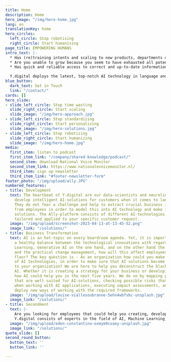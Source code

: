 ```yaml
---
title: Home
description: Home
hero_image: "/img/hero-home.jpg"
lang: en
translationKey: home
hero_circles:
  left_circle: Stop robotising
  right_circle: Start humanising
page_title: EMPOWERING HUMANS
intro_text: |-
  * Has (re)training intents and scaling to new products, departments or brands become a problem?
  * Are you unable to grow because you seem to have exhausted all potential of the current RPA technology?
  * Has quick and reliable access to correct and up-to-date information in your systems – such as your knowledge base, Sharepoint, intranet, your CRM and the website – become an issue?

  Y.digital deploys the latest, top-notch AI technology in language and cognition to support organizations, and their customers and employees. We believe technology should be complementary to the tasks a user - customer or employee - performs. The Ally platform includes a comprehensive toolkit of proven technologies in language understanding and AI, including NLP, NLU, semantic search, knowledge graphs, OCR/ICR and LLMs. These technologies all support the possibility to  model your (internal) business information to instantly offer the right knowledge just when you need it.
blue_button:
  dark_text: Get in Touch
  link: "/contact/"
cards: []
hero_slide:
- slide_left_circle: Stop time wasting
  slide_right_circle: Start scaling
  slide_image: "/img/hero-approach.jpg"
- slide_left_circle: Stop standardizing
  slide_right_circle: Start personalizing
  slide_image: "/img/hero-solutions.jpg"
- slide_left_circle: Stop robotizing
  slide_right_circle: Start humanizing
  slide_image: "/img/hero-home.jpg"
media:
  first_item: listen to podcast
  first_item_link: "/company/shared-knowledge/podcast/"
  second_item: download National Voice Monitor
  second_item_link: https://www.nationalevoicemonitor.nl/
  third_item: sign up newsletter
  third_item_link: "#footer-newsletter-form"
footer_photo: "/img/upload/ally.JPG"
numbered_features:
- title: Development
  text: The heartbeat of Y.digital are our data-scientists and neurolinguists. They
    develop intelligent AI-solutions for customers when it comes to language understanding.
    They do not fear a challenge and help to extract crucial business information
    from employees in order to model this into AI technology and make it into useful
    solutions. The Ally-platform consists of different AI-technologies, that can be
    tailored and applied to your specific customer request.
  image: "/img/upload/screenshot-2023-04-13-at-13-45-52.png"
  image_link: "/solutions/"
- title: Business Transformation
  text: AI is an hot-topic on every boardroom agenda. Yet, it is important to keep
    a healthy balance between the technological innovations with regards to Machine
    Learning, Generative AI on the one hand, and on the other hand the ethical considerations
    and the practical change management, how will this affect employees on the work
    floor? The key question is - As an organization how could you make optimal use
    of AI technologies, in order to make sure that AI solutions become of added value
    to your organization? We are here to help you deconstruct the black-box that calls
    AI. Whether it is creating a strategy for your business or developing a vision
    how AI could help you in the next five years. We do so by mapping possible use-cases
    that are well suited for AI-solutions, checking possible risks that may occur
    when working with AI applications, executing impact assessments, and helping you
    deploy new ways of working with the required frameworks.
  image: "/img/upload/louise-viallesoubranne-5ehn4wbfvbc-unsplash.jpg"
  image_link: "/solutions/"
- title: Secondment
  text: |-
    Are you looking for employees that could help you creating, developing and implementing AI solutions? Stop looking! Our workforce is also available for outsourcing in the field of AI and language understanding. Whether you need help with business transformation, the development of practical AI solutions in the area of Conversational AI, Intelligent Document Processing (IDP) or AI Search and Personalisation, we are here to help.
    Y.digital consists of experts in the field of AI, Machine Learning, Deep Learning, Natural Language Understanding and Natural Language Processing, knowledge graphs, generative AI and applying Large Language Models (LLM). We would like to challenge your request, finding out which route suits best for your organization.
  image: "/img/upload/eden-constantino-oxmym9cuaey-unsplash.jpg"
  image_link: "/solutions/"
quote_slide: []
second_round_button:
  button_text: ''
  button_link: ''

---
```


